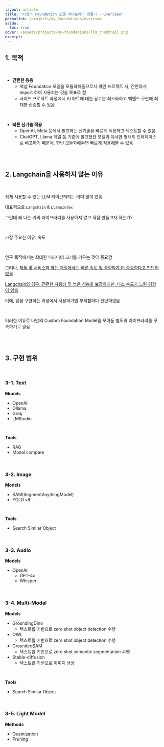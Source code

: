 ```yaml
---
layout: article
title: "나만의 Foundation 모델 라이브러리 만들기 - Overview"
permalink: /projects/my_foundations/overview
aside:
  toc: true
cover: /assets/projects/my-foundations/llm_thumbnail.png
excerpt: 
---
```



## 1. 목적

<br>

- **간편한 응용** 
	- 핵심 Foundation 모델을 모듈화해둠으로서 개인 프로젝트 시, 간편하게 import 하여 사용하는 것을 목표로 함 
	- 사이드 프로젝트 과정에서 AI 파트에 대한 공수는 최소화하고 백엔드 구현에 최대한 집중할 수 있음 

<br>

- **빠른 신기술 적용** 
	- OpenAI, Meta 등에서 발표하는 신기술을 빠르게 적용하고 테스트할 수 있음
	- ChatGPT, Llama 계열 등 기존에 발표했던 모델과 유사한 형태의 인터페이스로 배포하기 때문에, 한번 모듈화해두면 빠르게 적용해볼 수 있음 

<br>

<br>

## 2. Langchain을 사용하지 않는 이유 

<br>

쉽게 사용할 수 있는 LLM 라이브러리는 이미 많이 있음

대표적으로 `Langchain` & `LlamaIndex`

그런데 왜 나는 위의 라이브러리를 사용하지 않고 직접 만들고자 하는가? 

<br>

가장 주요한 이유: 속도 

<br>

연구 목적에서는 최대한 파라미터 크기를 키우는 것이 중요함 

그러나, <u>제품 및 서비스화 하는 과정에서는 빠른 속도 및 경량화가 더 중요하다고 판단하였음</u>

<u>Langchain의 경우, 간편한 사용성 및 높은 성능을 보장하지만, 다소 속도가 느린 경향이 있음</u>

이에, 앱을 구현하는 과정에서 사용하기엔 부적합하다 판단하였음 

<br>

이러한 이유로 나만의 Custom Foundation Model을 모아둔 별도의 라이브러리를 구축하기로 결심

<br>

<br>

## 3. 구현 범위 

<br>

### 3-1. Text 

**Models** 
- OpenAI 
- Ollama
- Groq 
- LMStudio 

<br>

**Tools** 
- RAG 
- Model compare 

<br>

### 3-2. Image 

**Models**
- SAM(SegmentAnythingModel)
- YOLO v8 

<br>

**Tools**
- Search Similar Object

<br>

### 3-3. Audio

**Models**
- OpenAI
	- GPT-4o 
	- Whisper

<br>

### 3-4. Multi-Modal

**Models**
- GroundingDino
	- 텍스트를 기반으로 zero shot object detection 수행 
- OWL
	- 텍스트를 기반으로 zero shot object detection 수행 
- GroundedSAM 
	- 텍스트를 기반으로 zero shot semantic segmentation 수행
- Stable-diffusion 
	- 텍스트를 기반으로 이미지 생성  

<br>

**Tools**
- Search Similar Object

<br>

### 3-5. Light Model 

**Methods**
- Quantization
- Pruning

<br>

<br>